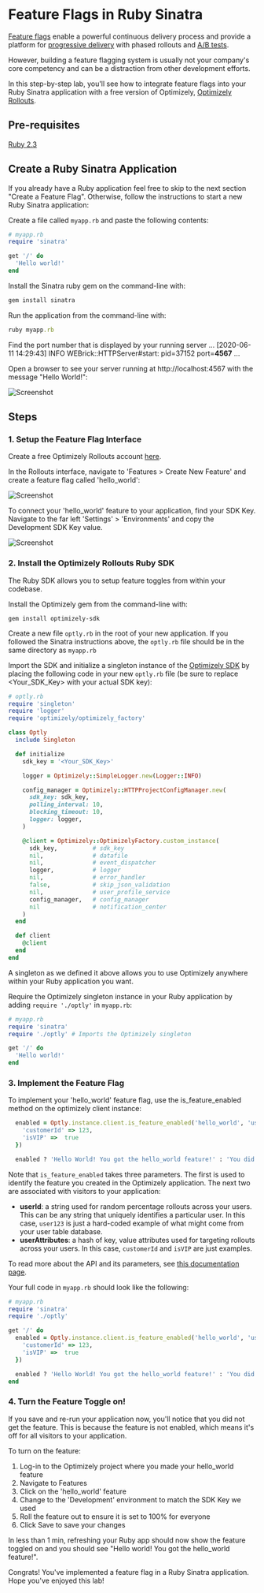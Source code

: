 # Feature Flags in Ruby Sinatra

[Feature flags](https://www.optimizely.com/optimization-glossary/feature-flags/?) enable a powerful continuous delivery process and provide a platform for [progressive delivery](https://www.optimizely.com/optimization-glossary/progressive-delivery/) with phased rollouts and [A/B tests](https://www.optimizely.com/optimization-glossary/ab-testing/).

However, building a feature flagging system is usually not your company's core competency and can be a distraction from other development efforts.

In this step-by-step lab, you'll see how to integrate feature flags into your Ruby Sinatra application with a
free version of Optimizely, [Optimizely Rollouts](https://www.optimizely.com/rollouts-signup/?utm_source=labs&utm_campaign=asa-sinatra-flags-lab).

## Pre-requisites
 [Ruby 2.3](https://www.ruby-lang.org/en/documentation/installation/)

## Create a Ruby Sinatra Application

If you already have a Ruby application feel free to skip to the next section "Create a Feature Flag". Otherwise, follow the instructions to start a new Ruby Sinatra application:


Create a file called `myapp.rb` and paste the following contents:

```ruby
# myapp.rb
require 'sinatra'

get '/' do
  'Hello world!'
end
```

Install the Sinatra ruby gem on the command-line with:

```ruby
gem install sinatra
```

Run the application from the command-line with:
```ruby
ruby myapp.rb
```

Find the port number that is displayed by your running server
...
[2020-06-11 14:29:43] INFO  WEBrick::HTTPServer#start: pid=37152 port=**4567**
...

Open a browser to see your server running at http://localhost:4567 with the message "Hello World!":

![Screenshot](https://raw.githubusercontent.com/optimizely/labs/master/labs/feature-flags-ruby-sinatra/screenshots/app.png)

## Steps

### 1. Setup the Feature Flag Interface

Create a free Optimizely Rollouts account [here](https://www.optimizely.com/rollouts-signup/?utm_source=labs&utm_campaign=asa-sinatra-flags-lab).

In the Rollouts interface, navigate to 'Features > Create New Feature' and create a feature flag called 'hello_world':

![Screenshot](https://raw.githubusercontent.com/optimizely/labs/master/labs/feature-flags-ruby-sinatra/screenshots/create-flag.gif)

To connect your 'hello_world' feature to your application, find your SDK Key. Navigate to the far left 'Settings' > 'Environments' and copy the Development SDK Key value.

![Screenshot](https://raw.githubusercontent.com/optimizely/labs/master/labs/feature-flags-ruby-sinatra/screenshots/sdk-key.gif)

### 2. Install the Optimizely Rollouts Ruby SDK

The Ruby SDK allows you to setup feature toggles from within your codebase.

Install the Optimizely gem from the command-line with:

```
gem install optimizely-sdk
```

Create a new file `optly.rb` in the root of your new application. If you followed the Sinatra instructions above, the `optly.rb` file should be in the same directory as `myapp.rb`

Import the SDK and initialize a singleton instance of the [Optimizely SDK](https://github.com/optimizely/ruby-sdk) by placing the following code in your new `optly.rb` file (be sure to replace <Your_SDK_Key> with your actual SDK key):

```ruby
# optly.rb
require 'singleton'
require 'logger'
require 'optimizely/optimizely_factory'

class Optly
  include Singleton

  def initialize
    sdk_key = '<Your_SDK_Key>'

    logger = Optimizely::SimpleLogger.new(Logger::INFO)

    config_manager = Optimizely::HTTPProjectConfigManager.new(
      sdk_key: sdk_key,
      polling_interval: 10,
      blocking_timeout: 10,
      logger: logger,
    )

    @client = Optimizely::OptimizelyFactory.custom_instance(
      sdk_key,          # sdk_key
      nil,              # datafile
      nil,              # event_dispatcher
      logger,           # logger
      nil,              # error_handler
      false,            # skip_json_validation
      nil,              # user_profile_service
      config_manager,   # config_manager
      nil               # notification_center
    )
  end

  def client
    @client
  end
end
```

A singleton as we defined it above allows you to use Optimizely anywhere within your Ruby application you want.

Require the Optimizely singleton instance in your Ruby application by adding `require './optly'` in `myapp.rb`:

```ruby
# myapp.rb
require 'sinatra'
require './optly' # Imports the Optimizely singleton

get '/' do
  'Hello world!'
end
```

### 3. Implement the Feature Flag

To implement your 'hello_world' feature flag, use the is_feature_enabled method on the optimizely client instance:


```ruby
  enabled = Optly.instance.client.is_feature_enabled('hello_world', 'user123', {
    'customerId' => 123,
    'isVIP' =>  true
  })

  enabled ? 'Hello World! You got the hello_world feature!' : 'You did not get the hello_world feature'
```

Note that `is_feature_enabled` takes three parameters. The first is used to identify the feature you created in the Optimizely application. The next two are associated with visitors to your application:

* **userId**: a string used for random percentage rollouts across your users. This can be any string that uniquely identifies a particular user. In this case, `user123` is just a hard-coded example of what might come from your user table database.
* **userAttributes**: a hash of key, value attributes used for targeting rollouts across your users. In this case,
  `customerId` and `isVIP` are just examples.

To read more about the API and its parameters, see [this documentation page](https://docs.developers.optimizely.com/full-stack/docs/is-feature-enabled-ruby#section-parameters).

Your full code in `myapp.rb` should look like the following:

```ruby
# myapp.rb
require 'sinatra'
require './optly'

get '/' do
  enabled = Optly.instance.client.is_feature_enabled('hello_world', 'user123', {
    'customerId' => 123,
    'isVIP' =>  true
  })

  enabled ? 'Hello World! You got the hello_world feature!' : 'You did not get the hello_world feature'
end
```

### 4. Turn the Feature Toggle on!

If you save and re-run your application now, you'll notice that you did not get the feature. This is because the feature is not enabled, which means it's off for all visitors to your application.

To turn on the feature:
1. Log-in to the Optimizely project where you made your hello_world feature
2. Navigate to Features
3. Click on the 'hello_world' feature
4. Change to the 'Development' environment to match the SDK Key we used
5. Roll the feature out to ensure it is set to 100% for everyone
6. Click Save to save your changes

In less than 1 min, refreshing your Ruby app should now show the feature toggled on and you should see "Hello world! You got the hello_world feature!".

Congrats! You've implemented a feature flag in a Ruby Sinatra application. Hope you've enjoyed this lab!
